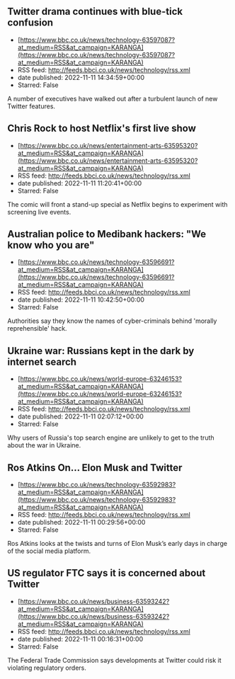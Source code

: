 ## Twitter drama continues with blue-tick confusion
 - [https://www.bbc.co.uk/news/technology-63597087?at_medium=RSS&at_campaign=KARANGA](https://www.bbc.co.uk/news/technology-63597087?at_medium=RSS&at_campaign=KARANGA)
 - RSS feed: http://feeds.bbci.co.uk/news/technology/rss.xml
 - date published: 2022-11-11 14:34:59+00:00
 - Starred: False

A number of executives have walked out after a turbulent launch of new Twitter features.

## Chris Rock to host Netflix's first live show
 - [https://www.bbc.co.uk/news/entertainment-arts-63595320?at_medium=RSS&at_campaign=KARANGA](https://www.bbc.co.uk/news/entertainment-arts-63595320?at_medium=RSS&at_campaign=KARANGA)
 - RSS feed: http://feeds.bbci.co.uk/news/technology/rss.xml
 - date published: 2022-11-11 11:20:41+00:00
 - Starred: False

The comic will front a stand-up special as Netflix begins to experiment with screening live events.

## Australian police to Medibank hackers: "We know who you are"
 - [https://www.bbc.co.uk/news/technology-63596691?at_medium=RSS&at_campaign=KARANGA](https://www.bbc.co.uk/news/technology-63596691?at_medium=RSS&at_campaign=KARANGA)
 - RSS feed: http://feeds.bbci.co.uk/news/technology/rss.xml
 - date published: 2022-11-11 10:42:50+00:00
 - Starred: False

Authorities say they know the names of cyber-criminals behind 'morally reprehensible' hack.

## Ukraine war: Russians kept in the dark by internet search
 - [https://www.bbc.co.uk/news/world-europe-63246153?at_medium=RSS&at_campaign=KARANGA](https://www.bbc.co.uk/news/world-europe-63246153?at_medium=RSS&at_campaign=KARANGA)
 - RSS feed: http://feeds.bbci.co.uk/news/technology/rss.xml
 - date published: 2022-11-11 02:07:12+00:00
 - Starred: False

Why users of Russia's top search engine are unlikely to get to the truth about the war in Ukraine.

## Ros Atkins On… Elon Musk and Twitter
 - [https://www.bbc.co.uk/news/technology-63592983?at_medium=RSS&at_campaign=KARANGA](https://www.bbc.co.uk/news/technology-63592983?at_medium=RSS&at_campaign=KARANGA)
 - RSS feed: http://feeds.bbci.co.uk/news/technology/rss.xml
 - date published: 2022-11-11 00:29:56+00:00
 - Starred: False

Ros Atkins looks at the twists and turns of Elon Musk’s early days in charge of the social media platform.

## US regulator FTC says it is concerned about Twitter
 - [https://www.bbc.co.uk/news/business-63593242?at_medium=RSS&at_campaign=KARANGA](https://www.bbc.co.uk/news/business-63593242?at_medium=RSS&at_campaign=KARANGA)
 - RSS feed: http://feeds.bbci.co.uk/news/technology/rss.xml
 - date published: 2022-11-11 00:16:31+00:00
 - Starred: False

The Federal Trade Commission says developments at Twitter could risk it violating regulatory orders.
